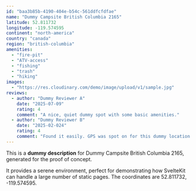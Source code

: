 ```yaml
---
id: "baa3b85b-4190-404e-b54c-561ddfcfdfae"
name: "Dummy Campsite British Columbia 2165"
latitude: 52.811732
longitude: -119.574595
continent: "north-america"
country: "canada"
region: "british-columbia"
amenities:
  - "fire-pit"
  - "ATV-access"
  - "fishing"
  - "trash"
  - "hiking"
images:
  - "https://res.cloudinary.com/demo/image/upload/v1/sample.jpg"
reviews:
  - author: "Dummy Reviewer A"
    date: "2025-07-09"
    rating: 4
    comment: "A nice, quiet dummy spot with some basic amenities."
  - author: "Dummy Reviewer B"
    date: "2025-02-024"
    rating: 4
    comment: "Found it easily. GPS was spot on for this dummy location."
---
```


This is a **dummy description** for Dummy Campsite British Columbia 2165, generated for the proof of concept.

It provides a serene environment, perfect for demonstrating how SvelteKit can handle a large number of static pages. The coordinates are 52.811732, -119.574595.
